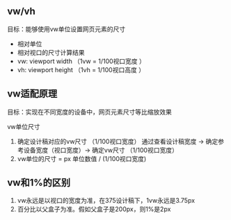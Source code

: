 ## vw/vh

目标：能够使用vw单位设置网页元素的尺寸

- 相对单位
- 相对视口的尺寸计算结果
- vw: viewport width  （1vw = 1/100视口宽度 ）
- vh: viewport height  （1vh = 1/100视口高度 ）

## vw适配原理

目标：实现在不同宽度的设备中，网页元素尺寸等比缩放效果

vw单位尺寸

1. 确定设计稿对应的vw尺寸  （1/100视口宽度）
通过查看设计稿宽度 -> 确定参考设备宽度（视口宽度）-> 确定vw尺寸 （1/100视口宽度）
2. vw单位的尺寸 = px 单位数值 / (1/100视口宽度)

## vw和1%的区别

1. vw永远是以视口的宽度为准，在375设计稿下，1vw永远是3.75px
2. 百分比以父盒子为准。假如父盒子是200px，则1%是2px
